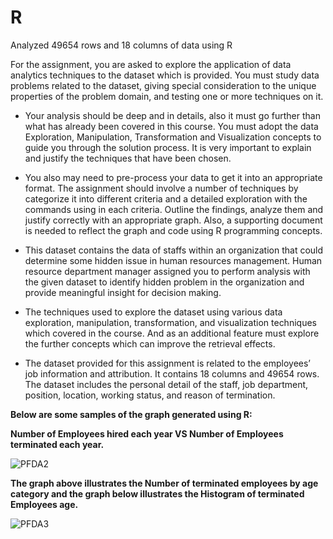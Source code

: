 # R
Analyzed 49654 rows and 18 columns of data using R

For the assignment, you are asked to explore the application of data analytics techniques to the dataset which is provided. You must study data problems related to the dataset, giving special consideration to the unique properties of the problem domain, and testing one or more techniques on it.

- Your analysis should be deep and in details, also it must go further than what has already been covered in this course. You must adopt the data Exploration, Manipulation, Transformation and Visualization concepts to guide you through the solution process. It is very important to explain and justify the techniques that have been chosen.

- You also may need to pre-process your data to get it into an appropriate format. The assignment should involve a number of techniques by categorize it into different criteria and a detailed exploration with the commands using in each criteria. Outline the findings, analyze them and justify correctly with an appropriate graph. Also, a supporting document is needed to reflect the graph and code using R programming concepts.

- This dataset contains the data of staffs within an organization that could determine some hidden issue in human resources management. Human resource department manager assigned you to perform analysis with the given dataset to identify hidden problem in the organization and provide meaningful insight for decision making.

- The techniques used to explore the dataset using various data exploration, manipulation, transformation, and visualization techniques which covered in the course. And as an additional feature must explore the further concepts which can improve the retrieval effects.

- The dataset provided for this assignment is related to the employees’ job information and attribution. It contains 18 columns and 49654 rows. The dataset includes the personal detail of the staff, job department, position, location, working status, and reason of termination.

**Below are some samples of the graph generated using R:**


**Number of Employees hired each year VS Number of Employees terminated each year.**

![PFDA2](https://user-images.githubusercontent.com/90762158/158294447-f0de2761-0d11-419f-ada0-d6385b159cd8.jpg)

**The graph above illustrates the Number of terminated employees by age category and the graph below illustrates the Histogram of terminated Employees age.**

![PFDA3](https://user-images.githubusercontent.com/90762158/158295121-b2efe8b6-5698-4573-9a49-e8ffdd4ded18.jpg)
